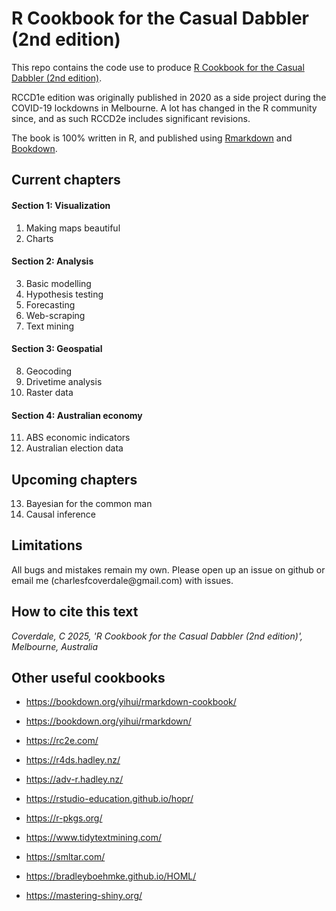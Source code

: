 # R Cookbook for the Casual Dabbler (2nd edition)

This repo contains the code use to produce [R Cookbook for the Casual Dabbler (2nd edition)](https://charlescoverdale.github.io/casualdabbler2e/).

RCCD1e edition was originally published in 2020 as a side project during the COVID-19 lockdowns in Melbourne. A lot has changed in the R community since, and as such RCCD2e includes significant revisions.

The book is 100% written in R, and published using [Rmarkdown](https://rmarkdown.rstudio.com/) and [Bookdown](https://bookdown.org/).

## Current chapters

#### *S*ection 1: Visualization

1.  Making maps beautiful
2.  Charts

#### Section 2: Analysis

3.  Basic modelling
4.  Hypothesis testing
5.  Forecasting
6.  Web-scraping
7.  Text mining

#### Section 3: Geospatial

8.  Geocoding
9.  Drivetime analysis
10. Raster data

#### Section 4: Australian economy

11. ABS economic indicators
12. Australian election data

## Upcoming chapters

13. Bayesian for the common man
14. Causal inference

## Limitations

All bugs and mistakes remain my own. Please open up an issue on github or email me (charlesfcoverdale\@gmail.com) with issues.

## How to cite this text

*Coverdale, C 2025, 'R Cookbook for the Casual Dabbler (2nd edition)', Melbourne, Australia*

## Other useful cookbooks

-   <https://bookdown.org/yihui/rmarkdown-cookbook/>

-   <https://bookdown.org/yihui/rmarkdown/>

-   <https://rc2e.com/>

-   <https://r4ds.hadley.nz/>

-   <https://adv-r.hadley.nz/>

-   <https://rstudio-education.github.io/hopr/>

-   <https://r-pkgs.org/>

-   <https://www.tidytextmining.com/>

-   <https://smltar.com/>

-   <https://bradleyboehmke.github.io/HOML/>

-   <https://mastering-shiny.org/>

